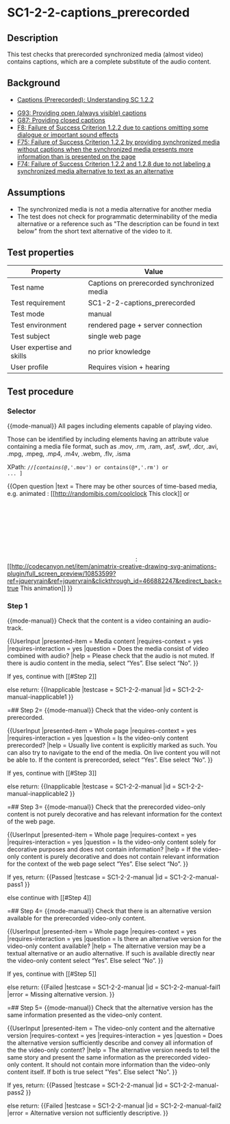 # SC1-2-2-captions_prerecorded

## Description
This test checks that prerecorded synchronized media (almost video) contains captions, which are a complete substitute of the audio content.

## Background
- [Captions (Prerecorded): Understanding SC 1.2.2](http://www.w3.org/TR/UNDERSTANDING-WCAG20/media-equiv-captions.html)
* [G93: Providing open (always visible) captions](http://www.w3.org/TR/2015/NOTE-WCAG20-TECHS-20150226/G93)
* [G87: Providing closed captions](http://www.w3.org/TR/2015/NOTE-WCAG20-TECHS-20150226/G87)
* [F8: Failure of Success Criterion 1.2.2 due to captions omitting some dialogue or important sound effects](http://www.w3.org/TR/2015/NOTE-WCAG20-TECHS-20150226/F8)
* [F75: Failure of Success Criterion 1.2.2 by providing synchronized media without captions when the synchronized media presents more information than is presented on the page](http://www.w3.org/TR/2015/NOTE-WCAG20-TECHS-20150226/F75)
* [F74: Failure of Success Criterion 1.2.2 and 1.2.8 due to not labeling a synchronized media alternative to text as an alternative](http://www.w3.org/TR/2015/NOTE-WCAG20-TECHS-20150226/F74)

## Assumptions
- The synchronized media is not a media alternative for another media
- The test does not check for programmatic determinability of the media alternative or a reference such as "The description can be found in text below" from the short text alternative of the video to it.

## Test properties
|Property|Value
|-|-|
|Test name|Captions on prerecorded synchronized media|
|Test requirement|SC1-2-2-captions_prerecorded|
|Test mode|manual|
|Test environment|rendered page + server connection|
|Test subject|single web page|
|User expertise and skills|no prior knowledge|
|User profile|Requires vision + hearing|
## Test procedure

### Selector
{{mode-manual}}
All pages including elements capable of playing video.

Those can be identified by including elements having an attribute value containing a media file format, such as  .mov, .rm, .ram, .asf, .swf, .dcr, .avi, .mpg, .mpeg, .mp4, .m4v, .webm, .flv, .isma

XPath: <code>//*[contains(@*,'.mov') or contains(@*,'.rm') or ... ]</code>

{{Open question
|text = There may be other sources of time-based media, 
e.g. animated <code><canvas></code>: [[http://randomibis.com/coolclock This clock]]
or <code><svg></code>: [[http://codecanyon.net/item/animatrix-creative-drawing-svg-animations-plugin/full_screen_preview/10853599?ref=jqueryrain&ref=jqueryrain&clickthrough_id=466882247&redirect_back=true This animation]]
}}

### Step 1
{{mode-manual}}
Check that the content is a video containing an audio-track.

{{UserInput
|presented-item = Media content
|requires-context = yes
|requires-interaction = yes
|question = Does the media consist of video combined with audio?
|help = Please check that the audio is not muted. If there is audio content in the media, select “Yes”. Else select “No”.
}}

If yes, continue with [[#Step 2]]

else return: 
{{Inapplicable
|testcase = SC1-2-2-manual
|id = SC1-2-2-manual-inapplicable1
}}

=## Step 2=
{{mode-manual}}
Check that the video-only content is prerecorded.

{{UserInput
|presented-item = Whole page
|requires-context = yes
|requires-interaction = yes
|question = Is the video-only content prerecorded?
|help = Usually live content is explicitly marked as such. You can also try to navigate to the end of the media. On live content you will not be able to. If the content is prerecorded, select “Yes”. Else select “No”.
}}

If yes, continue with [[#Step 3]]

else return: 
{{Inapplicable
|testcase = SC1-2-2-manual
|id = SC1-2-2-manual-inapplicable2
}}

=## Step 3=
{{mode-manual}}
Check that the prerecorded video-only content is not purely decorative and has relevant information for the context of the web page.

{{UserInput
|presented-item = Whole page
|requires-context = yes
|requires-interaction = yes
|question = Is the video-only content solely for decorative purposes and does not contain information?
|help = If the video-only content is purely decorative and does not contain relevant information for the context of the web page select “Yes”. Else select “No”.
}}

If yes, return: 
{{Passed
|testcase = SC1-2-2-manual
|id = SC1-2-2-manual-pass1
}}

else continue with [[#Step 4]]

=## Step 4=
{{mode-manual}}
Check that there is an alternative version available for the prerecorded video-only content.

{{UserInput
|presented-item = Whole page
|requires-context = yes
|requires-interaction = yes
|question = Is there an alternative version for the video-only content available?
|help = The alternative version may be a textual alternative or an audio alternative. If such is available directly near the video-only content select “Yes”. Else select “No”.
}}

If yes, continue with [[#Step 5]]

else return: 
{{Failed
|testcase = SC1-2-2-manual
|id = SC1-2-2-manual-fail1
|error = Missing alternative version.
}}


=## Step 5=
{{mode-manual}}
Check that the alternative version has the same information presented as the video-only content.

{{UserInput
|presented-item = The video-only content and the alternative version
|requires-context = yes
|requires-interaction = yes
|question = Does the alternative version sufficiently describe and convey all information of the the video-only content?
|help = The alternative version needs to tell the same story and present the same information as the prerecorded video-only content. It should not contain more information than the video-only content itself. If both is true select "Yes". Else select "No".
}}

If yes, return:
{{Passed
|testcase = SC1-2-2-manual
|id = SC1-2-2-manual-pass2
}}

else return:
{{Failed
|testcase = SC1-2-2-manual
|id = SC1-2-2-manual-fail2
|error = Alternative version not sufficiently descriptive.
}}

